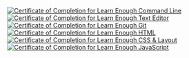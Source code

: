 <a href="https://www.learnenough.com/certificates/Sophie"><img src="https://www.learnenough.com/certificates/Sophie/command-line-tutorial.svg" alt="Certificate of Completion for Learn Enough Command Line"></a><a href="https://www.learnenough.com/certificates/Sophie"><img src="https://www.learnenough.com/certificates/Sophie/text-editor-tutorial.svg" alt="Certificate of Completion for Learn Enough Text Editor"></a><a href="https://www.learnenough.com/certificates/Sophie"><img src="https://www.learnenough.com/certificates/Sophie/git-tutorial.svg" alt="Certificate of Completion for Learn Enough Git"></a><a href="https://www.learnenough.com/certificates/Sophie"><img src="https://www.learnenough.com/certificates/Sophie/html-tutorial.svg" alt="Certificate of Completion for Learn Enough HTML"></a><a href="https://www.learnenough.com/certificates/Sophie"><img src="https://www.learnenough.com/certificates/Sophie/css-and-layout-tutorial.svg" alt="Certificate of Completion for Learn Enough CSS &amp; Layout"></a><a href="https://www.learnenough.com/certificates/Sophie"><img src="https://www.learnenough.com/certificates/Sophie/javascript-tutorial.svg" alt="Certificate of Completion for Learn Enough JavaScript"></a>
